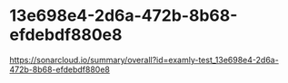 # 13e698e4-2d6a-472b-8b68-efdebdf880e8
https://sonarcloud.io/summary/overall?id=examly-test_13e698e4-2d6a-472b-8b68-efdebdf880e8
